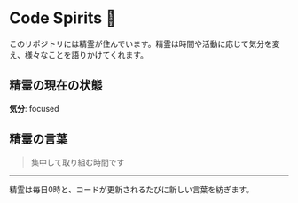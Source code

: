 # Code Spirits 🌟

このリポジトリには精霊が住んでいます。精霊は時間や活動に応じて気分を変え、様々なことを語りかけてくれます。

## 精霊の現在の状態

<!-- SPIRIT_STATUS_START -->
**気分**: focused
<!-- SPIRIT_STATUS_END -->

## 精霊の言葉

<!-- SPIRIT_LOG_START -->
> 集中して取り組む時間です
<!-- SPIRIT_LOG_END -->

---

精霊は毎日0時と、コードが更新されるたびに新しい言葉を紡ぎます。
